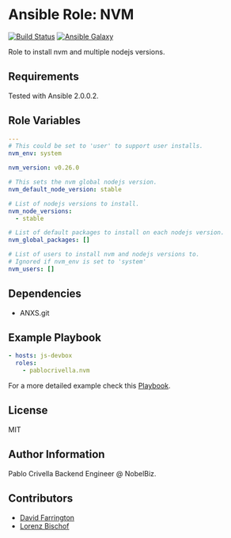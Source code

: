 # Ansible Role: NVM

[![Build
Status](http://img.shields.io/travis/pablocrivella/ansible-role-nvm.svg?style=flat)](http://travis-ci.org/pablocrivella/ansible-role-nvm)
[![Ansible
Galaxy](http://img.shields.io/badge/galaxy-pablocrivella.nvm-660198.svg?style=flat)](https://galaxy.ansible.com/list#/roles/3745)

Role to install nvm and multiple nodejs versions.

## Requirements

Tested with Ansible 2.0.0.2.

## Role Variables

```yaml
---
# This could be set to 'user' to support user installs.
nvm_env: system

nvm_version: v0.26.0

# This sets the nvm global nodejs version.
nvm_default_node_version: stable

# List of nodejs versions to install.
nvm_node_versions:
  - stable

# List of default packages to install on each nodejs version.
nvm_global_packages: []

# List of users to install nvm and nodejs versions to.
# Ignored if nvm_env is set to 'system'
nvm_users: []
```

## Dependencies

- ANXS.git

## Example Playbook

```yaml
- hosts: js-devbox
  roles:
    - pablocrivella.nvm
```

For a more detailed example check this [Playbook](https://github.com/pablocrivella/apps-forge/blob/master/provisioning/js.yml).

## License

MIT

## Author Information

Pablo Crivella Backend Engineer @ NobelBiz.

## Contributors

- [David Farrington](https://github.com/farridav)
- [Lorenz Bischof](https://github.com/Lorenzbi)
